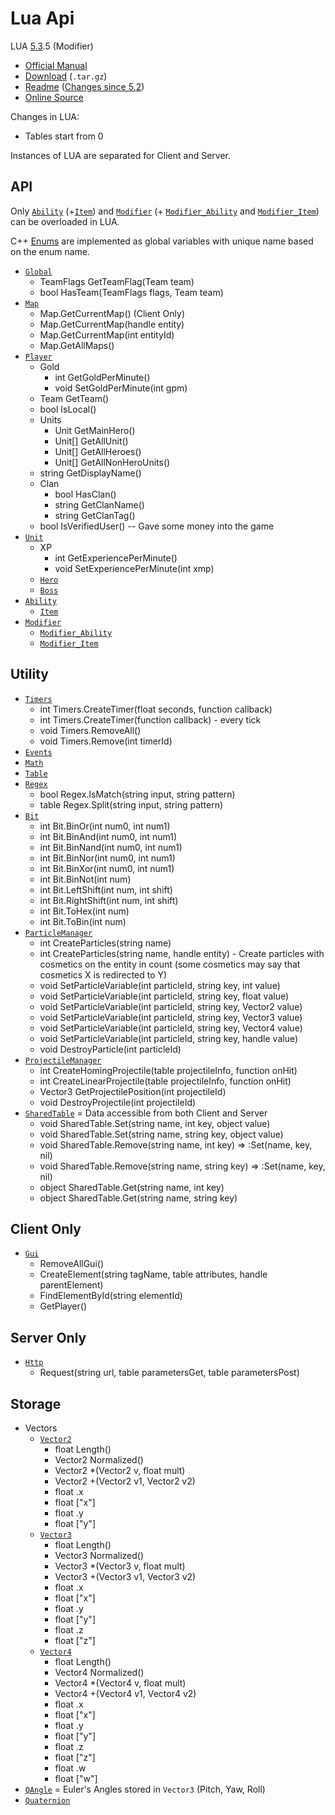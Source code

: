 # Lua Api

LUA [5.3](https://www.lua.org/versions.html#5.3).5 (Modifier)
- [Official Manual](https://www.lua.org/manual/5.3/)
- [Download](https://www.lua.org/ftp/lua-5.3.5.tar.gz) (`.tar.gz`)
- [Readme](https://www.lua.org/manual/5.3/readme.html) ([Changes since 5.2](https://www.lua.org/manual/5.3/readme.html#changes))
- [Online Source](https://www.lua.org/source/5.3/)

Changes in LUA:
- Tables start from 0

Instances of LUA are separated for Client and Server.

## API

Only [`Ability`](Ability/README.md) (+[`Item`](Item/README.md)) and [`Modifier`](Modifier/README.md) (+ [`Modifier_Ability`](Modifier/Ability/README.md) and [`Modifier_Item`](Modifier/Item/README.md)) can be overloaded in LUA.

C++ [Enums](Enums/README.md) are implemented as global variables with unique name based on the enum name.

- [`Global`](Global/README.md)
  - TeamFlags GetTeamFlag(Team team)
  - bool HasTeam(TeamFlags flags, Team team)
- [`Map`](Map/README.md)
  - Map.GetCurrentMap() (Client Only)
  - Map.GetCurrentMap(handle entity)
  - Map.GetCurrentMap(int entityId)
  - Map.GetAllMaps()
- [`Player`](Player/README.md)
  - Gold
    - int GetGoldPerMinute()
    - void SetGoldPerMinute(int gpm)
  - Team GetTeam()
  - bool IsLocal()
  - Units
    - Unit GetMainHero()
    - Unit[] GetAllUnit()
    - Unit[] GetAllHeroes()
    - Unit[] GetAllNonHeroUnits()
  - string GetDisplayName()
  - Clan
    - bool HasClan()
    - string GetClanName()
    - string GetClanTag()
  - bool IsVerifiedUser() -- Gave some money into the game
- [`Unit`](Unit/README.md)
  - XP
    - int GetExperiencePerMinute()
    - void SetExperiencePerMinute(int xmp)
  - [`Hero`](Hero/README.md)
  - [`Boss`](Boss/README.md)
- [`Ability`](Ability/README.md)
  - [`Item`](Item/README.md) 
- [`Modifier`](Modifier/README.md)
  - [`Modifier_Ability`](Modifier/Ability/README.md)
  - [`Modifier_Item`](Modifier/Item/README.md)

## Utility
- [`Timers`](Timers/README.md)
  - int Timers.CreateTimer(float seconds, function callback)
  - int Timers.CreateTimer(function callback) - every tick
  - void Timers.RemoveAll()
  - void Timers.Remove(int timerId)
- [`Events`](Events/README.md)
- [`Math`](https://www.lua.org/manual/5.3/manual.html#6.7)
- [`Table`](https://www.lua.org/manual/5.3/manual.html#6.6)
- [`Regex`](Regex/README.md)
  - bool Regex.IsMatch(string input, string pattern)
  - table Regex.Split(string input, string pattern)
- [`Bit`](Bit/README.md)
  - int Bit.BinOr(int num0, int num1)
  - int Bit.BinAnd(int num0, int num1)
  - int Bit.BinNand(int num0, int num1)
  - int Bit.BinNor(int num0, int num1)
  - int Bit.BinXor(int num0, int num1)
  - int Bit.BinNot(int num)
  - int Bit.LeftShift(int num, int shift)
  - int Bit.RightShift(int num, int shift)
  - int Bit.ToHex(int num)
  - int Bit.ToBin(int num)
- [`ParticleManager`](ParticleManager/README.md)
  - int CreateParticles(string name)
  - int CreateParticles(string name, handle entity) - Create particles with cosmetics on the entity in count (some cosmetics may say that cosmetics X is redirected to Y)
  - void SetParticleVariable(int particleId, string key, int value)
  - void SetParticleVariable(int particleId, string key, float value)
  - void SetParticleVariable(int particleId, string key, Vector2 value)
  - void SetParticleVariable(int particleId, string key, Vector3 value)
  - void SetParticleVariable(int particleId, string key, Vector4 value)
  - void SetParticleVariable(int particleId, string key, handle value)
  - void DestroyParticle(int particleId)
- [`ProjectileManager`](ProjectileManager/README.md)
  - int CreateHomingProjectile(table projectileInfo, function onHit)
  - int CreateLinearProjectile(table projectileInfo, function onHit)
  - Vector3 GetProjectilePosition(int projectileId)
  - void DestroyProjectile(int projectileId)
- [`SharedTable`](SharedTable/README.md) = Data accessible from both Client and Server
  - void SharedTable.Set(string name, int key, object value)
  - void SharedTable.Set(string name, string key, object value)
  - void SharedTable.Remove(string name, int key) => :Set(name, key, nil)
  - void SharedTable.Remove(string name, string key) => :Set(name, key, nil)
  - object SharedTable.Get(string name, int key)
  - object SharedTable.Get(string name, string key)

## Client Only
- [`Gui`](Gui/README.md)
  - RemoveAllGui()
  - CreateElement(string tagName, table attributes, handle parentElement)
  - FindElementById(string elementId)
  - GetPlayer()

## Server Only
- [`Http`](Http/README.md)
  - Request(string url, table parametersGet, table parametersPost)

## Storage
- Vectors
  - [`Vector2`](Vector2/README.md)
    - float Length()
    - Vector2 Normalized()
    - Vector2 *(Vector2 v, float mult)
    - Vector2 +(Vector2 v1, Vector2 v2)
    - float .x
    - float ["x"]
    - float .y
    - float ["y"]
  - [`Vector3`](Vector3/README.md)
    - float Length()
    - Vector3 Normalized()
    - Vector3 *(Vector3 v, float mult)
    - Vector3 +(Vector3 v1, Vector3 v2)
    - float .x
    - float ["x"]
    - float .y
    - float ["y"]
    - float .z
    - float ["z"]
  - [`Vector4`](Vector4/README.md)
    - float Length()
    - Vector4 Normalized()
    - Vector4 *(Vector4 v, float mult)
    - Vector4 +(Vector4 v1, Vector4 v2)
    - float .x
    - float ["x"]
    - float .y
    - float ["y"]
    - float .z
    - float ["z"]
    - float .w
    - float ["w"]
- [`QAngle`](QAngle/README.md) = Euler's Angles stored in `Vector3` (Pitch, Yaw, Roll)
- [`Quaternion`](Quaternion/README.md)
